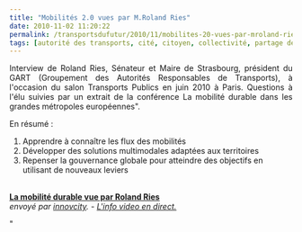 ```yaml
---
title: "Mobilités 2.0 vues par M.Roland Ries"
date: 2010-11-02 11:20:22
permalink: /transportsdufutur/2010/11/mobilites-20-vues-par-mroland-ries.html
tags: [autorité des transports, cité, citoyen, collectivité, partage de données, Service de mobilité]
---
```


<p style="text-align: justify">Interview de Roland Ries, Sénateur et Maire de Strasbourg, président du GART (Groupement des Autorités Responsables de Transports), à l'occasion du salon Transports Publics en juin 2010 à Paris. Questions à l'élu suivies par un extrait de la conférence La mobilité durable dans les grandes métropoles européennes".</p> <p>En résumé :</p> <ol> <li>Apprendre à connaître les flux des mobilités</li> <li>Développer des solutions multimodales adaptées aux territoires</li> <li>Repenser la gouvernance globale pour atteindre des objectifs en utilisant de nouveaux leviers</li> </ol> <p>        <br /><strong><a href=""http://www.dailymotion.com/video/xfb6s5_la-mobilite-durable-vue-par-roland_news"">La mobilité durable vue par Roland Ries</a></strong><br /><em>envoyé par <a href=""http://www.dailymotion.com/innovcity"">innovcity</a>. - <a href=""http://www.dailymotion.com/fr/channel/news"">L'info video en direct.</a></em></p>"
